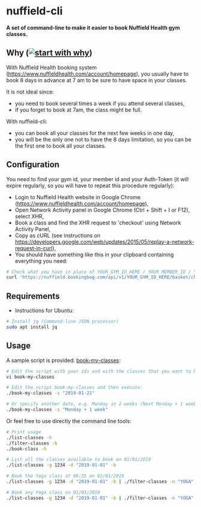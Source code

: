 # nuffield-cli

**A set of command-line to make it easier to book Nuffield Health gym classes.**

## Why ([![start with why](https://img.shields.io/badge/start%20with-why%3F-brightgreen.svg?style=flat)](http://www.ted.com/talks/simon_sinek_how_great_leaders_inspire_action))

With Nuffield Health booking system (https://www.nuffieldhealth.com/account/homepage), you usually have to book 8 days in advance at 7 am to be sure to have space in your classes.

It is not ideal since:

- you need to book several times a week if you attend several classes,
- if you forget to book at 7am, the class might be full.

With nuffield-cli:

- you can book all your classes for the next few weeks in one day,
- you will be the only one not to have the 8 days limitation, so you can be the first one to book all your classes.

## Configuration

You need to find your gym id, your member id and your Auth-Token (it will expire regularly, so you will have to repeat this procedure regularly):

- Login to Nuffield Health website in Google Chrome (https://www.nuffieldhealth.com/account/homepage),
- Open Network Activity panel in Google Chrome (Ctrl + Shift + I or F12), select XHR,
- Book a class and find the XHR request to 'checkout' using Network Activity Panel,
- Copy as cURL (see instructions on https://developers.google.com/web/updates/2015/05/replay-a-network-request-in-curl),
- You should have something like this in your clipboard containing everything you need:

```bash
# Check what you have in place of YOUR_GYM_ID_HERE / YOUR_MEMBER_ID / YOUR_AUTH_TOKEN_HERE:
curl 'https://nuffield.bookingbug.com/api/v1/YOUR_GYM_ID_HERE/basket/checkout' -H 'Origin: https://www.nuffieldhealth.com' -H 'App-Key: f0bc4f65f4fbfe7b4b3b7264b655f5eb' -H 'Accept-Language: en-GB,en;q=0.9,en-US;q=0.8,fr;q=0.7' -H 'App-Id: f6b16c23' -H 'Accept-Encoding: gzip, deflate, br' -H 'Connection: keep-alive' -H 'Pragma: no-cache' -H 'User-Agent: Mozilla/5.0 (X11; Linux x86_64) AppleWebKit/537.36 (KHTML, like Gecko) Chrome/65.0.3325.181 Safari/537.36' -H 'Content-Type: application/json' -H 'Auth-Token: YOUR_AUTH_TOKEN_HERE' -H 'Accept: application/hal+json,application/json' -H 'Cache-Control: no-cache' -H 'Referer: https://www.nuffieldhealth.com/gyms/city/timetable' -H 'DNT: 1' --data-binary '{"client":{"id":YOUR_MEMBER_ID}}' --compressed
```

## Requirements

- Instructions for Ubuntu:

```bash
# Install jq (Command-line JSON processor)
sudo apt install jq
```

## Usage

A sample script is provided: [book-my-classes](book-my-classes):

```bash
# Edit the script with your ids and with the classes that you want to book and execute it every 2 weeks
vi book-my-classes

# Edit the script book-my-classes and then execute:
./book-my-classes -s "2019-01-21"

# Or specify another date, e.g. Monday in 2 weeks (Next Monday + 1 week):
./book-my-classes -s "Monday + 1 week"
```

Or feel free to use directly the command line tools:

```bash
# Print usage
./list-classes -h
./filter-classes -h
./book-class -h

# List all the classes available to book on 01/01/2019
./list-classes -g 1234 -d "2019-01-01" -b

# Book the Yoga class at 06:35 on 01/01/2019
./list-classes -g 1234 -d "2019-01-01" -b | ./filter-classes -n "YOGA" -t "06:35" | ./book-class -a "AnUjfgrTyuihfTgjklMkdd" -g 1234 -m 123456

# Book any Yoga class on 01/01/2019
./list-classes -g 1234 -d "2019-01-01" -b | ./filter-classes -n "YOGA" | ./book-class -a "AnUjfgrTyuihfTgjklMkdd" -g 1234 -m 123456
```
